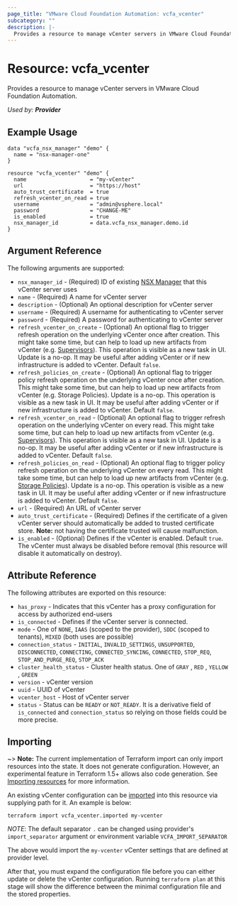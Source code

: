```yaml
---
page_title: "VMware Cloud Foundation Automation: vcfa_vcenter"
subcategory: ""
description: |-
  Provides a resource to manage vCenter servers in VMware Cloud Foundation Automation.
---
```


# Resource: vcfa_vcenter

Provides a resource to manage vCenter servers in VMware Cloud Foundation Automation.

_Used by: **Provider**_

## Example Usage

```hcl
data "vcfa_nsx_manager" "demo" {
  name = "nsx-manager-one"
}

resource "vcfa_vcenter" "demo" {
  name                    = "my-vCenter"
  url                     = "https://host"
  auto_trust_certificate  = true
  refresh_vcenter_on_read = true
  username                = "admin@vsphere.local"
  password                = "CHANGE-ME"
  is_enabled              = true
  nsx_manager_id          = data.vcfa_nsx_manager.demo.id
}
```

## Argument Reference

The following arguments are supported:

- `nsx_manager_id` - (Required) ID of existing [NSX Manager][vcfa_nsx_manager-ds] that this vCenter server uses
- `name` - (Required) A name for vCenter server
- `description` - (Optional) An optional description for vCenter server
- `username` - (Required) A username for authenticating to vCenter server
- `password` - (Required) A password for authenticating to vCenter server
- `refresh_vcenter_on_create` - (Optional) An optional flag to trigger refresh operation on the
  underlying vCenter once after creation. This might take some time, but can help to load up new
  artifacts from vCenter (e.g. [Supervisors][vcfa_supervisor-ds]). This operation is visible as a new task in UI. Update
  is a no-op. It may be useful after adding vCenter or if new infrastructure is added to vCenter.
  Default `false`.
- `refresh_policies_on_create` - (Optional) An optional flag to trigger policy refresh operation on
  the underlying vCenter once after creation. This might take some time, but can help to load up new
  artifacts from vCenter (e.g. Storage Policies). Update is a no-op. This operation is visible as a
  new task in UI. It may be useful after adding vCenter or if new infrastructure is added to
  vCenter. Default `false`.
- `refresh_vcenter_on_read` - (Optional) An optional flag to trigger refresh operation on the
  underlying vCenter on every read. This might take some time, but can help to load up new artifacts
  from vCenter (e.g. [Supervisors][vcfa_supervisor-ds]). This operation is visible as a new task in UI. Update is a no-op.
  It may be useful after adding vCenter or if new infrastructure is added to vCenter. Default
  `false`.
- `refresh_policies_on_read` - (Optional) An optional flag to trigger policy refresh operation on
  the underlying vCenter on every read. This might take some time, but can help to load up new
  artifacts from vCenter (e.g. [Storage Policies][vcfa_storage_class-ds]). Update is a no-op. This operation is visible as a
  new task in UI. It may be useful after adding vCenter or if new infrastructure is added to
  vCenter. Default `false`.
- `url` - (Required) An URL of vCenter server
- `auto_trust_certificate` - (Required) Defines if the certificate of a given vCenter server should
  automatically be added to trusted certificate store. **Note:** not having the certificate trusted
  will cause malfunction.
- `is_enabled` - (Optional) Defines if the vCenter is enabled. Default `true`. The vCenter must
  always be disabled before removal (this resource will disable it automatically on destroy).

## Attribute Reference

The following attributes are exported on this resource:

- `has_proxy` - Indicates that this vCenter has a proxy configuration for access by authorized
  end-users
- `is_connected` - Defines if the vCenter server is connected.
- `mode` - One of `NONE`, `IAAS` (scoped to the provider), `SDDC` (scoped to tenants), `MIXED` (both
  uses are possible)
- `connection_status` - `INITIAL`, `INVALID_SETTINGS`, `UNSUPPORTED`, `DISCONNECTED`, `CONNECTING`,
  `CONNECTED_SYNCING`, `CONNECTED`, `STOP_REQ`, `STOP_AND_PURGE_REQ`, `STOP_ACK`
- `cluster_health_status` - Cluster health status. One of `GRAY` , `RED` , `YELLOW` , `GREEN`
- `version` - vCenter version
- `uuid` - UUID of vCenter
- `vcenter_host` - Host of vCenter server
- `status` - Status can be `READY` or `NOT_READY`. It is a derivative field of `is_connected` and
  `connection_status` so relying on those fields could be more precise.

## Importing

~> **Note:** The current implementation of Terraform import can only import resources into the
state. It does not generate configuration. However, an experimental feature in Terraform 1.5+ allows
also code generation. See [Importing resources][importing-resources] for more information.

An existing vCenter configuration can be [imported][docs-import] into this resource via supplying
path for it. An example is below:

```shell
terraform import vcfa_vcenter.imported my-vcenter
```

_NOTE_: The default separator `.` can be changed using provider's `import_separator` argument or environment variable `VCFA_IMPORT_SEPARATOR`

The above would import the `my-vcenter` vCenter settings that are defined at provider level.

After that, you must expand the configuration file before you can either update or delete the vCenter configuration. Running `terraform plan`
at this stage will show the difference between the minimal configuration file and the stored properties.

[docs-import]: https://www.terraform.io/docs/import
[importing-resources]: /providers/vmware/vcfa/latest/docs/guides/importing_resources
[vcfa_nsx_manager-ds]: /providers/vmware/vcfa/latest/docs/data-sources/nsx_manager
[vcfa_supervisor-ds]: /providers/vmware/vcfa/latest/docs/data-sources/supervisor
[vcfa_storage_class-ds]: /providers/vmware/vcfa/latest/docs/data-sources/storage_class
